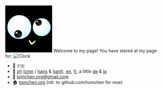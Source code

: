<img src="https://github.com/tomchen/my-avatar/raw/master/tomchen.gif" alt="Tom Chen's animated GIF avatar" title="Tom Chen's animated GIF avatar" height="150px" width="150px"> Welcome to my page! You have stared at my page for: <img src="https://github.com/tomchen/svg-clock/raw/master/clock.svg" alt="Clock" title="Clock" height="150px" width="150px">

* <span title="Residence">📌</span> <span title="France">:fr:</span>
* <span title="Languages">👄</span> [zh](https://en.wikipedia.org/wiki/Chinese_language "Chinese") ([cmn](https://en.wikipedia.org/wiki/Mandarin_Chinese "Mandarin") / [hans](https://en.wikipedia.org/wiki/Simplified_Chinese_characters "Simplified Chinese") & [hant](https://en.wikipedia.org/wiki/Traditional_Chinese_characters "Traditional Chinese")), [en](https://en.wikipedia.org/wiki/English_language "English"), [fr](https://en.wikipedia.org/wiki/French_language "French"), a little [de](https://en.wikipedia.org/wiki/German_language "German") & [ja](https://en.wikipedia.org/wiki/Japanese_language "Japanese")
* <span title="Email">📧</span> [tomchen.org@gmail.com](mailto:tomchen.org@gmail.com)
* <span title="Website">🏠</span> [tomchen.org](https://tomchen.org/) (<span title="redirecting">rdr.</span> to github.com/tomchen for now)
